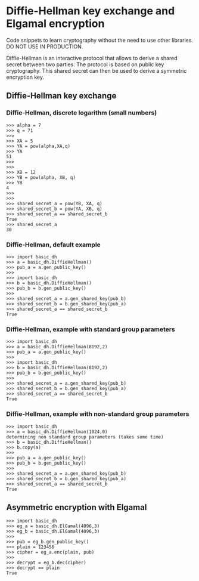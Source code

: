 # Diffie-Hellman key exchange and Elgamal encryption
Code snippets to learn cryptography without the need to use other libraries. DO NOT USE IN PRODUCTION.

Diffie-Hellman is an interactive protocol that allows to derive a shared secret between two parties. 
The protocol is based on public key cryptography. This shared secret can then be used to derive a symmetric encryption key.
## Diffie-Hellman key exchange
### Diffie-Hellman, discrete logarithm (small numbers)
```
>>> alpha = 7
>>> q = 71
>>> 
>>> XA = 5
>>> YA = pow(alpha,XA,q)
>>> YA
51
>>> 
>>> 
>>> XB = 12
>>> YB = pow(alpha, XB, q)
>>> YB
4
>>> 
>>> 
>>> shared_secret_a = pow(YB, XA, q)
>>> shared_secret_b = pow(YA, XB, q)
>>> shared_secret_a == shared_secret_b
True
>>> shared_secret_a
30
```
### Diffie-Hellman, default example
```
>>> import basic_dh
>>> a = basic_dh.DiffieHellman()
>>> pub_a = a.gen_public_key()
>>> 
>>> import basic_dh
>>> b = basic_dh.DiffieHellman()
>>> pub_b = b.gen_public_key()
>>> 
>>> shared_secret_a = a.gen_shared_key(pub_b)
>>> shared_secret_b = b.gen_shared_key(pub_a)
>>> shared_secret_a == shared_secret_b
True
```
### Diffie-Hellman, example with standard group parameters
```
>>> import basic_dh
>>> a = basic_dh.DiffieHellman(8192,2)
>>> pub_a = a.gen_public_key()
>>> 
>>> import basic_dh
>>> b = basic_dh.DiffieHellman(8192,2)
>>> pub_b = b.gen_public_key()
>>> 
>>> shared_secret_a = a.gen_shared_key(pub_b)
>>> shared_secret_b = b.gen_shared_key(pub_a)
>>> shared_secret_a == shared_secret_b
True
```
### Diffie-Hellman, example with non-standard group parameters
```
>>> import basic_dh
>>> a = basic_dh.DiffieHellman(1024,0)
determining non standard group parameters (takes some time)
>>> b = basic_dh.DiffieHellman()
>>> b.copy(a)
>>> 
>>> pub_a = a.gen_public_key()
>>> pub_b = b.gen_public_key()
>>> 
>>> shared_secret_a = a.gen_shared_key(pub_b)
>>> shared_secret_b = b.gen_shared_key(pub_a)
>>> shared_secret_a == shared_secret_b
True
```
## Asymmetric encryption with Elgamal
```
>>> import basic_dh
>>> eg_a = basic_dh.ElGamal(4096,3)
>>> eg_b = basic_dh.ElGamal(4096,3)
>>> 
>>> pub = eg_b.gen_public_key()
>>> plain = 123456
>>> cipher = eg_a.enc(plain, pub)
>>> 
>>> decrypt = eg_b.dec(cipher)
>>> decrypt == plain
True
```
